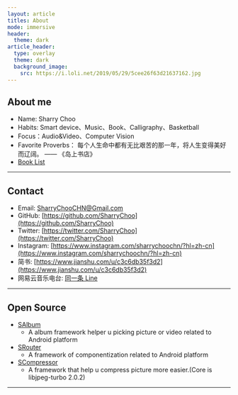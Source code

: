 ```yaml
---
layout: article
titles: About
mode: immersive
header:
  theme: dark
article_header:
  type: overlay
  theme: dark
  background_image:
    src: https://i.loli.net/2019/05/29/5cee26f63d21637162.jpg
---
```


## About me
- Name: Sharry Choo
- Habits: Smart device、Music、Book、Calligraphy、Basketball
- Focus：Audio&Video、Computer Vision
- Favorite Proverbs： 每个人生命中都有无比艰苦的那一年，将人生变得美好而辽阔。 —— 《岛上书店》
- [Book List](https://sharrychoo.github.io/blog/book-list/overview)

---

## Contact
- Email: SharryChooCHN@Gmail.com
- GitHub: [https://github.com/SharryChoo](https://github.com/SharryChoo)
- Twitter: [https://twitter.com/SharryChoo](https://twitter.com/SharryChoo)
- Instagram: [https://www.instagram.com/sharrychoochn/?hl=zh-cn](https://www.instagram.com/sharrychoochn/?hl=zh-cn)
- 简书: [https://www.jianshu.com/u/c3c6db35f3d2](https://www.jianshu.com/u/c3c6db35f3d2)
- 网易云音乐电台: [同一条 Line](https://music.163.com/#/djradio?id=794045364)

---

## Open Source
- [SAlbum](https://github.com/SharryChoo/SAlbum)
  - A album framework helper u picking picture or video related to Android platform
- [SRouter](https://github.com/SharryChoo/SRouter)
  - A framework of componentization related to Android platform
- [SCompressor](https://github.com/SharryChoo/SCompressor)
  - A framework that help u compress picture more easier.(Core is libjpeg-turbo 2.0.2)

---